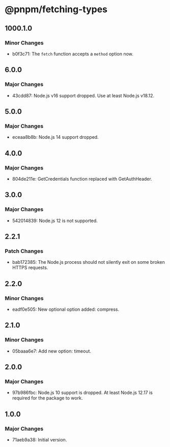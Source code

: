# @pnpm/fetching-types

## 1000.1.0

### Minor Changes

- b0f3c71: The `fetch` function accepts a `method` option now.

## 6.0.0

### Major Changes

- 43cdd87: Node.js v16 support dropped. Use at least Node.js v18.12.

## 5.0.0

### Major Changes

- eceaa8b8b: Node.js 14 support dropped.

## 4.0.0

### Major Changes

- 804de211e: GetCredentials function replaced with GetAuthHeader.

## 3.0.0

### Major Changes

- 542014839: Node.js 12 is not supported.

## 2.2.1

### Patch Changes

- bab172385: The Node.js process should not silently exit on some broken HTTPS requests.

## 2.2.0

### Minor Changes

- eadf0e505: New optional option added: compress.

## 2.1.0

### Minor Changes

- 05baaa6e7: Add new option: timeout.

## 2.0.0

### Major Changes

- 97b986fbc: Node.js 10 support is dropped. At least Node.js 12.17 is required for the package to work.

## 1.0.0

### Major Changes

- 71aeb9a38: Initial version.
